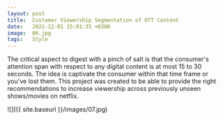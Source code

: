 ```yaml
---
layout: post
title:  Customer Viewership Segmentation of OTT Content
date:   2021-12-01 15:01:35 +0300
image:  06.jpg
tags:   Style
---
```

The critical aspect to digest with a pinch of salt is that the consumer's attention span with respect to any digital content is at most 15 to 30 seconds. The idea is captivate the consumer within that time frame or you've lost them. This project was created to be able to provide the right recommendations to increase viewership across previously unseen shows/movies on netflix.

![]({{ site.baseurl }}/images/07.jpg)
